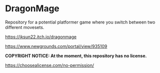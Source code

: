 # DragonMage
Repository for a potential platformer game where you switch between two different movesets.

https://jksun22.itch.io/dragonmage

https://www.newgrounds.com/portal/view/935109

**COPYRIGHT NOTICE: At the moment, this repository has no license.**

https://choosealicense.com/no-permission/

